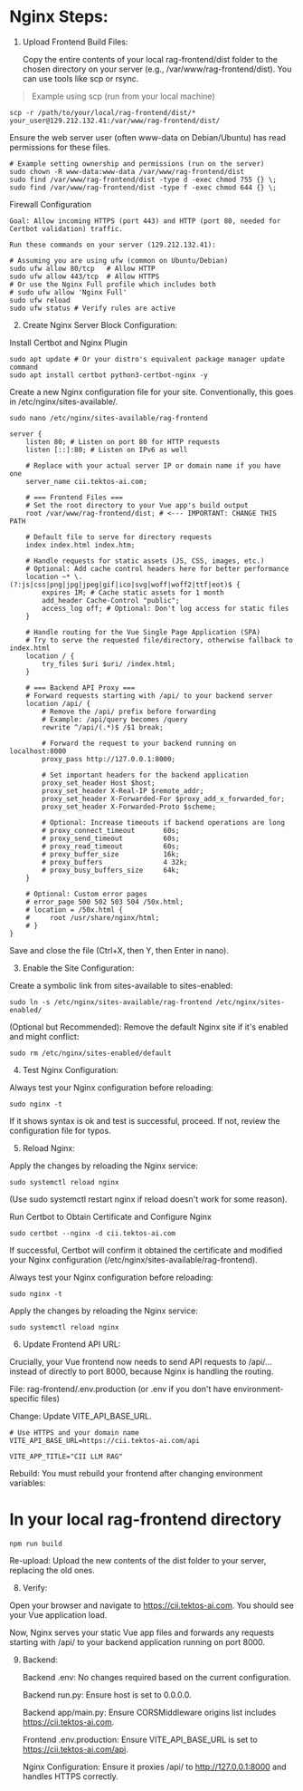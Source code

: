 # Nginx Steps:

1. Upload Frontend Build Files:

    Copy the entire contents of your local rag-frontend/dist folder to the chosen directory on your server (e.g., /var/www/rag-frontend/dist). You can use tools like scp or rsync.

          
> Example using scp (run from your local machine)

`scp -r /path/to/your/local/rag-frontend/dist/* your_user@129.212.132.41:/var/www/rag-frontend/dist/`

Ensure the web server user (often www-data on Debian/Ubuntu) has read permissions for these files.

```
# Example setting ownership and permissions (run on the server)
sudo chown -R www-data:www-data /var/www/rag-frontend/dist
sudo find /var/www/rag-frontend/dist -type d -exec chmod 755 {} \;
sudo find /var/www/rag-frontend/dist -type f -exec chmod 644 {} \;
```

Firewall Configuration

    Goal: Allow incoming HTTPS (port 443) and HTTP (port 80, needed for Certbot validation) traffic.

    Run these commands on your server (129.212.132.41):


```  
# Assuming you are using ufw (common on Ubuntu/Debian)
sudo ufw allow 80/tcp   # Allow HTTP
sudo ufw allow 443/tcp  # Allow HTTPS
# Or use the Nginx Full profile which includes both
# sudo ufw allow 'Nginx Full'
sudo ufw reload
sudo ufw status # Verify rules are active
```
        
    
2. Create Nginx Server Block Configuration:


Install Certbot and Nginx Plugin

```
sudo apt update # Or your distro's equivalent package manager update command
sudo apt install certbot python3-certbot-nginx -y
```   

Create a new Nginx configuration file for your site. Conventionally, this goes in /etc/nginx/sites-available/.

`sudo nano /etc/nginx/sites-available/rag-frontend`

```      
server {
    listen 80; # Listen on port 80 for HTTP requests
    listen [::]:80; # Listen on IPv6 as well

    # Replace with your actual server IP or domain name if you have one
    server_name cii.tektos-ai.com;

    # === Frontend Files ===
    # Set the root directory to your Vue app's build output
    root /var/www/rag-frontend/dist; # <--- IMPORTANT: CHANGE THIS PATH

    # Default file to serve for directory requests
    index index.html index.htm;

    # Handle requests for static assets (JS, CSS, images, etc.)
    # Optional: Add cache control headers here for better performance
    location ~* \.(?:js|css|png|jpg|jpeg|gif|ico|svg|woff|woff2|ttf|eot)$ {
        expires 1M; # Cache static assets for 1 month
        add_header Cache-Control "public";
        access_log off; # Optional: Don't log access for static files
    }

    # Handle routing for the Vue Single Page Application (SPA)
    # Try to serve the requested file/directory, otherwise fallback to index.html
    location / {
        try_files $uri $uri/ /index.html;
    }

    # === Backend API Proxy ===
    # Forward requests starting with /api/ to your backend server
    location /api/ {
        # Remove the /api/ prefix before forwarding
        # Example: /api/query becomes /query
        rewrite ^/api/(.*)$ /$1 break;

        # Forward the request to your backend running on localhost:8000
        proxy_pass http://127.0.0.1:8000;

        # Set important headers for the backend application
        proxy_set_header Host $host;
        proxy_set_header X-Real-IP $remote_addr;
        proxy_set_header X-Forwarded-For $proxy_add_x_forwarded_for;
        proxy_set_header X-Forwarded-Proto $scheme;

        # Optional: Increase timeouts if backend operations are long
        # proxy_connect_timeout       60s;
        # proxy_send_timeout          60s;
        # proxy_read_timeout          60s;
        # proxy_buffer_size           16k;
        # proxy_buffers               4 32k;
        # proxy_busy_buffers_size     64k;
    }

    # Optional: Custom error pages
    # error_page 500 502 503 504 /50x.html;
    # location = /50x.html {
    #     root /usr/share/nginx/html;
    # }
}
```

Save and close the file (Ctrl+X, then Y, then Enter in nano).

3. Enable the Site Configuration:

Create a symbolic link from sites-available to sites-enabled:

          
`sudo ln -s /etc/nginx/sites-available/rag-frontend /etc/nginx/sites-enabled/`


(Optional but Recommended): Remove the default Nginx site if it's enabled and might conflict:
      
`sudo rm /etc/nginx/sites-enabled/default`


4. Test Nginx Configuration:

Always test your Nginx configuration before reloading:
          
`sudo nginx -t`

If it shows syntax is ok and test is successful, proceed. If not, review the configuration file for typos.

5. Reload Nginx:

Apply the changes by reloading the Nginx service:

`sudo systemctl reload nginx`

(Use sudo systemctl restart nginx if reload doesn't work for some reason).

Run Certbot to Obtain Certificate and Configure Nginx
          
`sudo certbot --nginx -d cii.tektos-ai.com`


If successful, Certbot will confirm it obtained the certificate and modified your Nginx configuration (/etc/nginx/sites-available/rag-frontend).

Always test your Nginx configuration before reloading:
          
`sudo nginx -t`

Apply the changes by reloading the Nginx service:

`sudo systemctl reload nginx`




6. Update Frontend API URL:

Crucially, your Vue frontend now needs to send API requests to /api/... instead of directly to port 8000, because Nginx is handling the routing.

File: rag-frontend/.env.production (or .env if you don't have environment-specific files)

Change: Update VITE_API_BASE_URL.

```          
# Use HTTPS and your domain name
VITE_API_BASE_URL=https://cii.tektos-ai.com/api

VITE_APP_TITLE="CII LLM RAG"
```

Rebuild: You must rebuild your frontend after changing environment variables:

      
# In your local rag-frontend directory

`npm run build`
 
Re-upload: Upload the new contents of the dist folder to your server, replacing the old ones.
        

8. Verify:

Open your browser and navigate to https://cii.tektos-ai.com. You should see your Vue application load.

Now, Nginx serves your static Vue app files and forwards any requests starting with /api/ to your backend application running on port 8000.

9. Backend:

    Backend .env: No changes required based on the current configuration.

    Backend run.py: Ensure host is set to 0.0.0.0.

    Backend app/main.py: Ensure CORSMiddleware origins list includes https://cii.tektos-ai.com. 

    Frontend .env.production: Ensure VITE_API_BASE_URL is set to https://cii.tektos-ai.com/api. 

    Nginx Configuration: Ensure it proxies /api/ to http://127.0.0.1:8000 and handles HTTPS correctly.